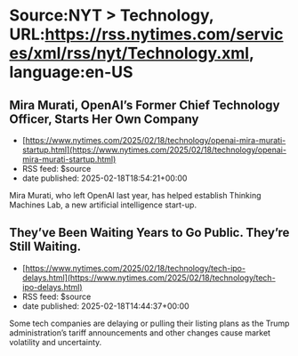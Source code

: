 # Source:NYT > Technology, URL:https://rss.nytimes.com/services/xml/rss/nyt/Technology.xml, language:en-US

## Mira Murati, OpenAI’s Former Chief Technology Officer, Starts Her Own Company
 - [https://www.nytimes.com/2025/02/18/technology/openai-mira-murati-startup.html](https://www.nytimes.com/2025/02/18/technology/openai-mira-murati-startup.html)
 - RSS feed: $source
 - date published: 2025-02-18T18:54:21+00:00

Mira Murati, who left OpenAI last year, has helped establish Thinking Machines Lab, a new artificial intelligence start-up.

## They’ve Been Waiting Years to Go Public. They’re Still Waiting.
 - [https://www.nytimes.com/2025/02/18/technology/tech-ipo-delays.html](https://www.nytimes.com/2025/02/18/technology/tech-ipo-delays.html)
 - RSS feed: $source
 - date published: 2025-02-18T14:44:37+00:00

Some tech companies are delaying or pulling their listing plans as the Trump administration’s tariff announcements and other changes cause market volatility and uncertainty.

